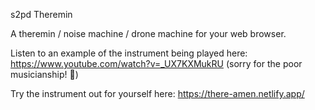 s2pd Theremin

A theremin / noise machine / drone machine for your web browser.

Listen to an example of the instrument being played here: https://www.youtube.com/watch?v=_UX7KXMukRU
(sorry for the poor musicianship! 🙉)

Try the instrument out for yourself here: https://there-amen.netlify.app/
